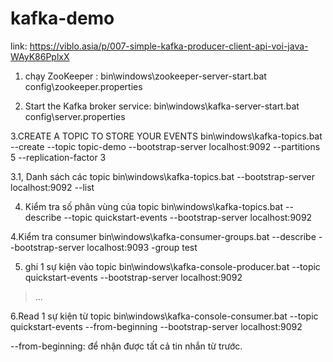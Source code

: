 # kafka-demo

link: https://viblo.asia/p/007-simple-kafka-producer-client-api-voi-java-WAyK86PplxX

1. chạy ZooKeeper :
bin\windows\zookeeper-server-start.bat config\zookeeper.properties

2. Start the Kafka broker service:
bin\windows\kafka-server-start.bat config\server.properties

3.CREATE A TOPIC TO STORE YOUR EVENTS
 bin\windows\kafka-topics.bat --create --topic topic-demo --bootstrap-server localhost:9092 --partitions 5 --replication-factor 3

3.1, Danh sách các topic
bin\windows\kafka-topics.bat --bootstrap-server localhost:9092 --list

4. Kiểm tra số phân vùng của topic
 bin\windows\kafka-topics.bat --describe --topic quickstart-events --bootstrap-server localhost:9092

4.Kiểm tra consumer
bin\windows\kafka-consumer-groups.bat --describe --bootstrap-server localhost:9093 -group test

5. ghi 1 sự kiện vào topic
bin\windows\kafka-console-producer.bat --topic quickstart-events --bootstrap-server localhost:9092
> ...

6.Read 1 sự kiện từ topic
bin\windows\kafka-console-consumer.bat --topic quickstart-events --from-beginning --bootstrap-server localhost:9092

--from-beginning: để nhận được tất cả tin nhắn từ trước.

